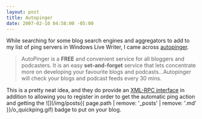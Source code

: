 ```yaml
---
layout: post
title: Autopinger
date: 2007-02-10 04:58:00 -05:00
---
```


While searching for some blog search engines and aggregators to add to my list of ping servers in Windows Live Writer, I came across [autopinger](http://autopinger.com/).

> AutoPinger is a **FREE** and convenient service for all bloggers and podcasters. It is an easy **set-and-forget** service that lets concentrate more on developing your favourite blogs and podcasts...Autopinger will check your blogs and podcast feeds every 30 mins.

This is a pretty neat idea, and they do provide an [XML-RPC interface](http://autopinger.com/about/blog_ping_interfaces.aspx) in addition to allowing you to register in order to get the automatic ping action and getting the ![](/img/posts{{ page.path | remove: '_posts' | remove: '.md' }}/o_quickping.gif) badge to put on your blog.
